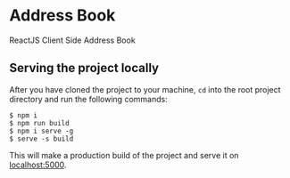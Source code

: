 # Address Book
ReactJS Client Side Address Book

## Serving the project locally
After you have cloned the project to your machine, `cd` into the root project directory and run the following commands:

```
$ npm i
$ npm run build
$ npm i serve -g
$ serve -s build
```

This will make a production build of the project and serve it on [localhost:5000](http://localhost:5000/).
